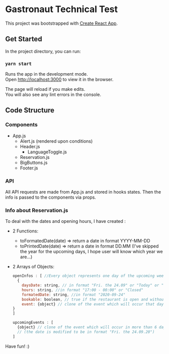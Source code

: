 # Gastronaut Technical Test

This project was bootstrapped with [Create React App](https://github.com/facebook/create-react-app).

## Get Started

In the project directory, you can run:

### `yarn start`

Runs the app in the development mode.<br />
Open [http://localhost:3000](http://localhost:3000) to view it in the browser.

The page will reload if you make edits.<br />
You will also see any lint errors in the console.

## Code Structure
### Components
- App.js
  - Alert.js (rendered upon conditions)
  - Header.js
    - LanguageToggle.js
  - Reservation.js
  - BigButtons.js
  - Footer.js

### API 
All API requests are made from App.js and stored in hooks states.
Then the info is passed to the components via props.

### Info about Reservation.js
To deal with the dates and opening hours, I have created :
- 2 Functions:
  - toFormatedDate(date) => return a date in format YYYY-MM-DD
  - toPrintedDate(date) => return a date in format DD.MM (I've skipped the year for the upcoming days, I hope user will know which year we are...)

- 2 Arrays of Objects:
  ``` javascript 
  openInfos : [ //Every object represents one day of the upcoming week, it is stored ordered from today to +6 days.
    {
      daysDate: string, // in format "Fri. the 24.09" or "Today" or "Tomorrow"
      hours: string, //in format "17:00 - 00:00" or "Closed"
      formatedDate: string, //in format "2020-09-24"
      bookable: boolean, // true if the restaurant is open and without event, else false
      event: {object} // clone of the event which will occur that day
  }
  ]

  upcomingEvents : [
    {object} // clone of the event which will occur in more than 6 days 
    // (the date is modified to be in format "Fri. the 24.09.20")
  ] 
  ```
Have fun! :) 




